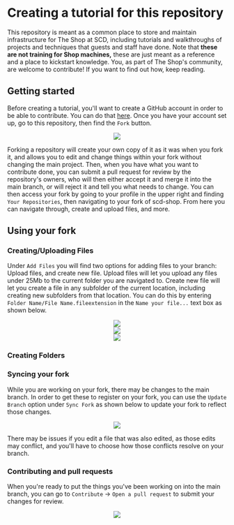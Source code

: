 # Creating a tutorial for this repository
This repository is meant as a common place to store and maintain infrastructure for The Shop at SCD, including tutorials and walkthroughs of projects and techniques that guests and staff have done. Note that **these are not training for Shop machines,** these are just meant as a reference and a place to kickstart knowledge. You, as part of The Shop's community, are welcome to contribute! If you want to find out how, keep reading. 

## Getting started
Before creating a tutorial, you'll want to create a GitHub account in order to be able to contribute. You can do that [here](https://github.com/signup?ref_cta=Sign+up&ref_loc=header+logged+out&ref_page=%2F&source=header-home). Once you have your account set up, go to this repository, then find the `Fork` button. 

<p align="center">
  <img src="https://user-images.githubusercontent.com/63514508/211624124-5d8d7666-6d1a-40ec-be60-4d9291428963.png" />
</p>

Forking a repository will create your own copy of it as it was when you fork it, and allows you to edit and change things within your fork without changing the main project. Then, when you have what you want to contribute done,  you can submit a pull request for review by the repository's owners, who will then either accept it and merge it into the main branch, or will reject it and tell you what needs to change. You can then access your fork by going to your profile in the upper right and finding `Your Repositories`, then navigating to your fork of scd-shop. From here you can navigate through, create and upload files, and more. 

## Using your fork


### Creating/Uploading Files
Under `Add Files` you will find two options for adding files to your branch: Upload files, and create new file. Upload files will let you upload any files under 25Mb to the current folder you are navigated to. Create new file will let you create a file in any subfolder of the current location, including creating new subfolders from that location. You can do this by entering `Folder Name/File Name.fileextension` in the `Name your file...` text box as shown below. 
<p align="center">
  <img src="https://user-images.githubusercontent.com/63514508/211634172-260a1886-7903-4324-a0e3-a1dc25586ffb.png" alttext="Empty text box"/>
  <br>
  <img src="https://user-images.githubusercontent.com/63514508/211634309-74accfc2-53a5-44eb-ac6b-5f6f77fd9de7.png" alttext="Entering the folder name..."/>
  <br>
  <img src="https://user-images.githubusercontent.com/63514508/211634469-cd6b125c-d63e-43d2-a21a-f8801f4174c4.png" alttext="...followed with a / will let it be entered as a folder. Using the name of an existing location path will put it at that location, if it doesn't exist it will create a new path."/>
</p>

### Creating Folders

### Syncing your fork
While you are working on your fork, there may be changes to the main branch. In order to get these to register on your fork, you can use the `Update Branch` option under `Sync Fork` as shown below to update your fork to reflect those changes. 
<p align="center">
  <img src="https://user-images.githubusercontent.com/63514508/211631273-7c9e3895-af49-47b9-81b0-8fbcc163904a.png" />
</p>

There may be issues if you edit a file that was also edited, as those edits may conflict, and you'll have to choose how those conflicts resolve on your branch.

### Contributing and pull requests
When you're ready to put the things you've been working on into the main branch, you can go to `Contribute` -> `Open a pull request` to submit your changes for review. 

<p align="center">
  <img src="https://user-images.githubusercontent.com/63514508/211632079-1c236bb1-739b-4222-a262-821817662d6e.png" />
</p>

